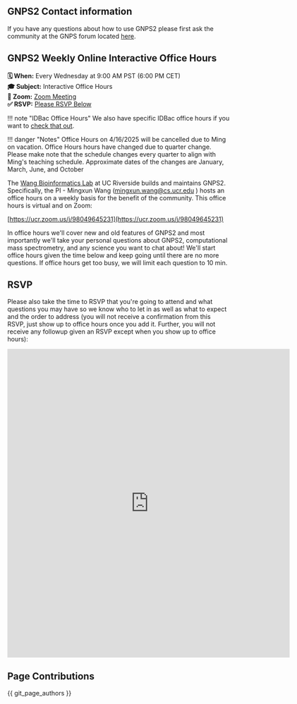 ## GNPS2 Contact information

If you have any questions about how to use GNPS2 please first ask the community at the GNPS forum located [here](https://groups.google.com/forum/#!forum/molecular_networking_bug_reports).

## GNPS2 Weekly Online Interactive Office Hours

**🗓 When:** Every Wednesday at 9:00 AM PST (6:00 PM CET)  
**🎓 Subject:** Interactive Office Hours  
**📍 Zoom:** [Zoom Meeting](https://ucr.zoom.us/j/98049645231)  
**✅ RSVP:** [Please RSVP Below](#rsvp)

!!! note "IDBac Office Hours"
    We also have specific IDBac office hours if you want to [check that out](idbacofficehours.md).

!!! danger "Notes"
    Office Hours on 4/16/2025 will be cancelled due to Ming on vacation. Office Hours hours have changed due to quarter change. Please make note that the schedule changes every quarter to align with Ming's teaching schedule. Approximate dates of the changes are January, March, June, and October

The [Wang Bioinformatics Lab](https://www.cs.ucr.edu/~mingxunw/) at UC Riverside builds and maintains GNPS2. Specifically, the PI - Mingxun Wang ([mingxun.wang@cs.ucr.edu](mailto:mingxun.wang@cs.ucr.edu) ) hosts an office hours on a weekly basis for the benefit of the community. This office hours is virtual and on Zoom:

[https://ucr.zoom.us/j/98049645231](https://ucr.zoom.us/j/98049645231)

In office hours we'll cover new and old features of GNPS2 and most importantly we'll take your personal questions about GNPS2, computational mass spectrometry, and any science you want to chat about! We'll start office hours given the time below and keep going until there are no more questions. If office hours get too busy, we will limit each question to 10 min.  


## RSVP
Please also take the time to RSVP that you're going to attend and what questions you may have so we know who to let in as well as what to expect and the order to address (you will not receive a confirmation from this RSVP, just show up to office hours once you add it. Further, you will not receive any followup given an RSVP except when you show up to office hours):

<iframe src="https://docs.google.com/forms/d/e/1FAIpQLSdOCaOmZ6Q5ggsmnQ414SSYBrshpX-Ibt4ENh2TPkQiBBR2qw/viewform?embedded=true" width="640" height="700" frameborder="0" marginheight="0" marginwidth="0">Loading…</iframe>

## Page Contributions

{{ git_page_authors }}
